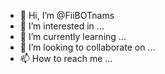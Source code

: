 - 👋 Hi, I’m @FiiBOTnams
- 👀 I’m interested in ...
- 🌱 I’m currently learning ...
- 💞️ I’m looking to collaborate on ...
- 📫 How to reach me ...

<!---
FiiBOTnams/FiiBOTnams is a ✨ special ✨ repository because its `README.md` (this file) appears on your GitHub profile.
You can click the Preview link to take a look at your changes.
--->
